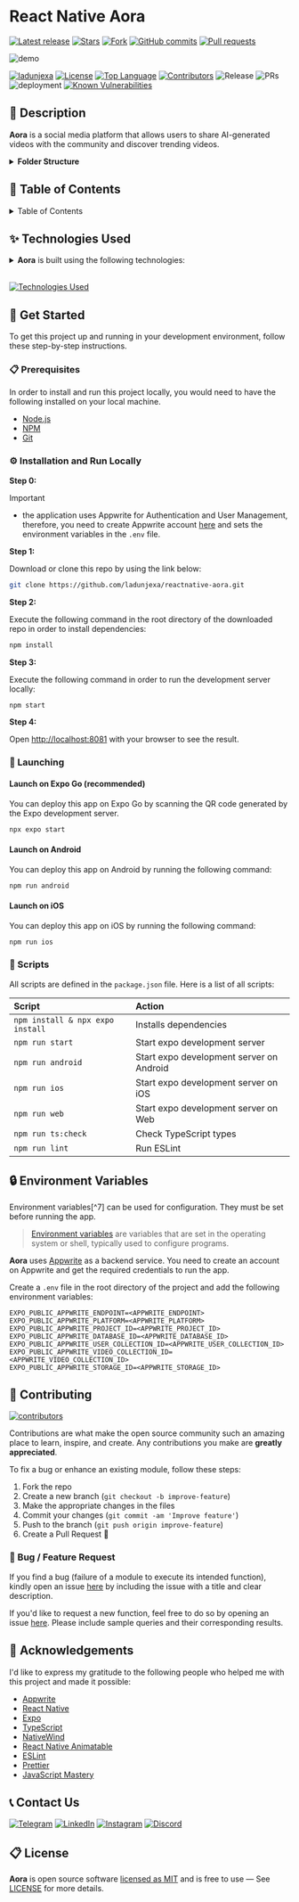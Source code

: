 # React Native Aora

<!-- GitHub badges -->

[![Latest release](https://img.shields.io/github/v/release/ladunjexa/reactnative-aora?label=Latest%20release&style=social)](https://github.com/ladunjexa/reactnative-aora/releases/tag/v0.1.0)
[![Stars](https://img.shields.io/github/stars/ladunjexa/reactnative-aora?style=social)](https://github.com/ladunjexa/reactnative-aora/stargazers)
[![Fork](https://img.shields.io/github/forks/ladunjexa/reactnative-aora?style=social)](https://github.com/ladunjexa/reactnative-aora/forks)
[![GitHub commits](https://img.shields.io/github/commit-activity/t/ladunjexa/reactnative-aora?style=social&logo=github)](https://github.com/ladunjexa/reactnative-aora/commits)
[![Pull requests](https://img.shields.io/github/issues-pr/ladunjexa/reactnative-aora?style=social&logo=github)](https://github.com/ladunjexa/reactnative-aora/pulls)

![demo](https://i.ibb.co/djCrDzT/324992616-0831a528-0eef-4ed3-91ea-b7f720805622.png)

[![ladunjexa](https://custom-icon-badges.demolab.com/badge/made%20by%20-ladunjexa-556bf2?logo=github&logoColor=white&labelColor=101827)](https://github.com/luadnjexa)
[![License](https://img.shields.io/github/license/ladunjexa/reactnative-aora?color=dddddd&labelColor=000000)](https://github.com/ladunjexa/reactnative-aora/blob/main/LICENSE)
[![Top Language](https://img.shields.io/github/languages/top/ladunjexa/reactnative-aora?logo=github&logoColor=%23007ACC&label=TypeScript)](https://www.typescriptlang.org/)
[![Contributors](https://img.shields.io/github/contributors/ladunjexa/reactnative-aora?style=flat&color=orange&label=Contributors)](https://github.com/ladunjexa/reactnative-aora/graphs/contributors)
![Release](https://img.shields.io/github/release/ladunjexa/reactnative-aora.svg)
![PRs](https://img.shields.io/badge/PRs-welcome-ff69b4.svg?style=shields)
![deployment](https://img.shields.io/github/deployments/ladunjexa/reactnative-aora/Production?logo=vercel&label=Website)
[![Known Vulnerabilities](https://snyk.io/test/github/ladunjexa/reactnative-aora/badge.svg)](https://snyk.io/test/github/ladunjexa/reactnative-aora)

<!-- ## 🌐 Live Demo

Explore the live demonstration of the project:
[reactnative-aora](https://reactnative-aora.vercel.app/) -->

## 📝 Description

**Aora** is a social media platform that allows users to share AI-generated videos with the
community and discover trending videos.

<details><summary><b>Folder Structure</b></summary>

```bash
reactnative-aora/
├── .vscode/
├   └── settings.json
├── app/
├   ├── _layout.tsx
├   ├── index.tsx
├   ├── (auth)/
├   ├   ├── _layout.tsx
├   ├   ├── sign-in.tsx
├   ├   └── sign-up.tsx
├   ├── (tabs)/
├   ├   ├── layout.tsx
├   ├   ├── bookmark.tsx
├   ├   ├── create.tsx
├   ├   ├── home.tsx
├   ├   └── profile.tsx
├   └── search/
├       └── [query].tsx
├── components/
├   ├── atoms/
├   ├   ├── custom-button.tsx
├   ├   ├── empty-state.tsx
├   ├   └── info-box.tsx
├   ├── cards/
├   ├   └── video-card.tsx
├   ├── layout/
├   ├   └── tab-icon.tsx
├   ├── shared/
├   ├   ├── form-field.tsx
├   ├   └── search-input.tsx
├   └── trending/
├       ├── trending-item.tsx
├       └── index.tsx
├── constants/
├   ├── icons.ts
├   ├── images.ts
├   └── index.ts
├── context/
├   └── global-provider.tsx
├── hooks/
├   └── use-appwrite.ts
├── lib/
├   ├── appwrite.ts
├   ├── animations.ts
├   └── actions/
├       ├── post.action.ts
├       ├── user.action.ts
├       ├── file.action.ts
├       └── shared.types.d.ts
├── assets/
├   ├── adaptive-icon.png
├   ├── favicon.png
├   ├── icon.png
├   ├── splash.png
├   ├── fonts/[[...]].png
├   ├── icons/[[...]].ttf
├   └── images/[[...]].png
├── types/
├   └── index.d.ts
├── .env
├── .eslintignore
├── .eslintrc.js
├── .gitignore
├── .prettierignore
├── .prettierrc
├── app.json
├── babel.config.js
├── nativewind-env.d.ts
├── package.json
├── README.md
├── tailwind.config.ts
└── tsconfig.ts
```

</details>

## 📖 Table of Contents

<details><summary>Table of Contents</summary>

<!-- - [Live Demo](#-live-demo) -->

- [Description](#-description)
- [Technologies Used](#-technologies-used)
- [Get Started](#-get-started)
  - [Prerequisites](#-prerequisites)
  - [Installation and Run Locally](#-installation-and-run-locally)
  - [Scripts](#-scripts)
  - [Launching](#-launching)
    - [Launch on Expo Go (recommended)](#-launch-on-expo-go-recommended)
    - [Launch on Android](#-launch-on-android)
    - [Launch on iOS](#-launch-on-ios)
- [Environment Variables](#-environment-variables)
- [Contributing](#-contributing)
  - [Bug / Feature Request](#-bug--feature-request)
- [Acknowledgements](#-acknowledgements)
- [Contact Us](#-contact-us)
- [License](#-license)

</details>

## ✨ Technologies Used

<details><summary><b>Aora</b> is built using the following technologies:</summary>

- [TypeScript](https://www.typescriptlang.org/): TypeScript is a typed superset of JavaScript that
  compiles to plain JavaScript.
- [Expo](https://expo.dev/): Expo is an open-source platform for making universal native apps for
  Android, iOS, and the web with JavaScript and React.
- [React Native](https://reactnative.dev/): React Native is an open-source mobile application
  framework created by Facebook.
- [Appwrite](https://appwrite.io/): Appwrite is an open-source backend server that helps you build
  modern applications much faster with real-time APIs for authentication, databases, files storage,
  and much more.
- [NativeWind](https://nativewind.dev/): NativeWind is a utility-first CSS framework for React
  Native based on Tailwind CSS.
- [React Native Animatable](https://npmjs.com/package/react-native-animatable/): React Native
  Animatable is a library for React Native that provides animations for React Native components.
- [Tailwind CSS](https://tailwindcss.com/): Tailwind CSS is a utility-first CSS framework for
  rapidly building custom user interfaces.
- [ESLint](https://eslint.org/): ESLint is a static code analysis tool for identifying problematic
  patterns found in JavaScript code.
- [Prettier](https://prettier.io/): Prettier is an opinionated code formatter.

</details><br/>

[![Technologies Used](https://skillicons.dev/icons?i=ts,react,tailwind,appwrite)](https://skillicons.dev)

## 🧰 Get Started

To get this project up and running in your development environment, follow these step-by-step
instructions.

### 📋 Prerequisites

In order to install and run this project locally, you would need to have the following installed on
your local machine.

- [Node.js](https://nodejs.org/en/)
- [NPM](https://www.npmjs.com/get-npm)
- [Git](https://git-scm.com/downloads)

### ⚙️ Installation and Run Locally

**Step 0:**

> [!IMPORTANT]
>
> - the application uses Appwrite for Authentication and User Management, therefore, you need to
>   create Appwrite account [here](https://appwrite.io/) and sets the environment variables in the
>   `.env` file.

**Step 1:**

Download or clone this repo by using the link below:

```bash
git clone https://github.com/ladunjexa/reactnative-aora.git
```

**Step 2:**

Execute the following command in the root directory of the downloaded repo in order to install
dependencies:

```bash
npm install
```

**Step 3:**

Execute the following command in order to run the development server locally:

```bash
npm start
```

**Step 4:**

Open [http://localhost:8081](http://localhost:8081) with your browser to see the result.

### 🚀 Launching

#### Launch on Expo Go (recommended)

You can deploy this app on Expo Go by scanning the QR code generated by the Expo development server.

```bash
npx expo start
```

#### Launch on Android

You can deploy this app on Android by running the following command:

```bash
npm run android
```

#### Launch on iOS

You can deploy this app on iOS by running the following command:

```bash
npm run ios
```

### 📜 Scripts

All scripts are defined in the `package.json` file. Here is a list of all scripts:

| Script                           | Action                                   |
| :------------------------------- | :--------------------------------------- |
| `npm install & npx expo install` | Installs dependencies                    |
| `npm run start`                  | Start expo development server            |
| `npm run android`                | Start expo development server on Android |
| `npm run ios`                    | Start expo development server on iOS     |
| `npm run web`                    | Start expo development server on Web     |
| `npm run ts:check`               | Check TypeScript types                   |
| `npm run lint`                   | Run ESLint                               |

## 🔒 Environment Variables

Environment variables[^7] can be used for configuration. They must be set before running the app.

> [Environment variables](https://en.wikipedia.org/wiki/Environment_variable) are variables that are
> set in the operating system or shell, typically used to configure programs.

**Aora** uses [Appwrite](https://appwrite.io) as a backend service. You need to create an account on
Appwrite and get the required credentials to run the app.

Create a `.env` file in the root directory of the project and add the following environment
variables:

```env
EXPO_PUBLIC_APPWRITE_ENDPOINT=<APPWRITE_ENDPOINT>
EXPO_PUBLIC_APPWRITE_PLATFORM=<APPWRITE_PLATFORM>
EXPO_PUBLIC_APPWRITE_PROJECT_ID=<APPWRITE_PROJECT_ID>
EXPO_PUBLIC_APPWRITE_DATABASE_ID=<APPWRITE_DATABASE_ID>
EXPO_PUBLIC_APPWRITE_USER_COLLECTION_ID=<APPWRITE_USER_COLLECTION_ID>
EXPO_PUBLIC_APPWRITE_VIDEO_COLLECTION_ID=<APPWRITE_VIDEO_COLLECTION_ID>
EXPO_PUBLIC_APPWRITE_STORAGE_ID=<APPWRITE_STORAGE_ID>
```

## 🔧 Contributing

[![contributors](https://contrib.rocks/image?repo=ladunjexa/reactnative-aora)](https://github.com/ladunjexa/reactnative-aora/graphs/contributors)

Contributions are what make the open source community such an amazing place to learn, inspire, and
create. Any contributions you make are **greatly appreciated**.

To fix a bug or enhance an existing module, follow these steps:

1. Fork the repo
2. Create a new branch (`git checkout -b improve-feature`)
3. Make the appropriate changes in the files
4. Commit your changes (`git commit -am 'Improve feature'`)
5. Push to the branch (`git push origin improve-feature`)
6. Create a Pull Request 🎉

### 📩 Bug / Feature Request

If you find a bug (failure of a module to execute its intended function), kindly open an issue
[here](https://github.com/ladunjexa/reactnative-aora/issues/new) by including the issue with a title
and clear description.

If you'd like to request a new function, feel free to do so by opening an issue
[here](https://github.com/ladunjexa/reactnative-aora/issues/new). Please include sample queries and
their corresponding results.

## 💎 Acknowledgements

I'd like to express my gratitude to the following people who helped me with this project and made it
possible:

- [Appwrite](https://appwrite.io/)
- [React Native](https://reactnative.dev/)
- [Expo](https://expo.dev/)
- [TypeScript](https://www.typescriptlang.org/)
- [NativeWind](https://nativewind.dev/)
- [React Native Animatable](https://github.com/oblador/react-native-animatable)
- [ESLint](https://eslint.org/)
- [Prettier](https://prettier.io/)
- [JavaScript Mastery](https://www.jsmastery.pro/)

## 📞 Contact Us

[![Telegram](https://img.shields.io/badge/Telegram-@ladunjexa-2CA5E0?style=social&logo=telegram&logoColor=000000)](https://t.me/ladunjexa)
[![LinkedIn](https://img.shields.io/badge/LinkedIn-ladunjexa-blue?style=flat&logo=linkedin&logoColor=b0c0c0&labelColor=363D44)](https://www.linkedin.com/in/lironabutbul)
[![Instagram](https://img.shields.io/badge/Instagram-ladunjexa-grey?style=flat&logo=instagram&logoColor=b0c0c0&labelColor=8134af)](https://www.instagram.com/ladunjexa)
[![Discord](https://img.shields.io/badge/Discord-ladunjexa-7289da?style=flat&logo=discord&logoColor=b0c0c0&labelColor=2c2f33)](https://discord.com/users/827996364331810816)

<!-- [![Twitter](https://img.shields.io/twitter/follow/ladunjexa.svg?style=social)](https://twitter.com/intent/follow?screen_name=ladunjexa) -->

## 📋 License

**Aora** is open source software [licensed as MIT](https://opensource.org/license/mit/) and is free
to use — See [LICENSE](https://github.com/ladunjexa/reactnative-aora/blob/main/LICENSE) for more
details.
